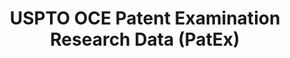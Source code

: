 ---
bigquery: https://console.cloud.google.com/bigquery?p=patents-public-data&d=uspto_oce_pair&page=dataset
citation: 'Graham, S. Marco, A., and Miller, A. (2015). “The USPTO Patent Examination
  Research Dataset: A Window on the Process of Patent Examination.”'
contributors: Graham, S. Marco, A., Miller, A.
cost: None
description: The latest version of PatEx (referred to below as the 2020 release) contains
  detailed information on nearly 11.9 million publicly-viewable provisional and non-provisional
  patent applications to the USPTO and over 4.6 million Patent Cooperation Treaty
  (PCT) applications. It is based on data that OCE downloaded from the Patent Examination
  Data System (PEDS) in April, 2021. The PEDS data are sourced from Public PAIR. The
  first time that OCE used PEDS as the basis of PatEx was for the 2019 release. We
  took the PEDS data and organized it into the familiar PatEx data files, which are
  based on the organization of the Public PAIR portal. The data files include information
  on each application’s characteristics, prosecution history, continuation history,
  claims of foreign priority, patent term adjustment history, publication history,
  and correspondence address information.
documentation: 'For the 2019 and later releases, new technical documentation is available
  https://www.uspto.gov/sites/default/files/documents/PatEx-2019-Technical-Doc.pdf


  A document describing the 2014-2017 data sets is available and can be cited as:
  Graham, Stuart J.H. and Marco, Alan C. and Miller, Richard, The USPTO Patent Examination
  Research Dataset: A Window on the Process of Patent Examination (November 30, 2015).
  Available at SSRN: https://ssrn.com/abstract=2702637.'
last_edit: Mon, 04 Apr 2022 19:06:22 GMT
location: https://www.uspto.gov/ip-policy/economic-research/research-datasets/patent-examination-research-dataset-public-pair
maintained_by: EconomicsData@uspto.gov
related_publications: https://ssrn.com/abstract=29956744, https://ssrn.com/abstract=2702637
schema_fields: '[''small_entity_indicator'', ''foreign_parent_date'', ''parent_application_number'',
  ''sequence_number'', ''invention_title'', ''recorded_date'', ''correspondence_street_line_1'',
  ''status_description'', ''inventor_rank'', ''application_number_pair'', ''parent_country_code'',
  ''inventor_country_name'', ''application_type'', ''atty_docket_number'', ''child_filing_date'',
  ''file_location'', ''earliest_pgpub_number'', ''correspondence_name_line_2'', ''examiner_name_last'',
  ''event_code'', ''earliest_pgpub_date'', ''inventor_address_type'', ''patent_issue_date'',
  ''correspondence_street_line_2'', ''file_location_date'', ''appl_status_code'',
  ''inventor_name_first'', ''patent_number'', ''inventor_region_code'', ''examiner_id'',
  ''aia_first_to_file'', ''correspondence_country_name'', ''examiner_name_middle'',
  ''child_application_number'', ''wipo_pub_number'', ''correspondence_country_code'',
  ''confirm_number'', ''inventor_name_middle'', ''disposal_type'', ''uspc_subclass'',
  ''customer_number'', ''correspondence_postal_code'', ''correspondence_region_code'',
  ''status_code'', ''appl_status_date'', ''continuation_type'', ''invention_subject_matter'',
  ''application_number'', ''wipo_pub_date'', ''correspondence_region_name'', ''examiner_art_unit'',
  ''event_description'', ''correspondence_name_line_1'', ''parent_country'', ''uspc_class'',
  ''inventor_country_code'', ''parent_filing_date'', ''foreign_parent_id'', ''inventor_name_last'',
  ''abandon_date'', ''examiner_name_first'', ''correspondence_city'', ''filing_date'']'
shortname: patex
tags:
- patents
- legal
- history
terms_of_use: 'USPTO’s online databases are not designed or intended to be a source
  for bulk downloads of USPTO data when accessed through the website’s interfaces.
  Individuals, companies, IP addresses, or blocks of IP addresses who, in effect,
  deny or decrease service by generating unusually high numbers of database accesses
  (searches, pages, or hits), whether generated manually or in an automated fashion,
  may be denied access to USPTO servers without notice.


  Bulk data products may be separately obtained from the USPTO, either for free or
  at the cost of dissemination. For details, see information on Electronic Bulk Data
  Products: https://www.uspto.gov/learning-and-resources/electronic-bulk-data-products'
title: USPTO OCE Patent Examination Research Data (PatEx)
uuid: 4342caa7-23af-420c-b2f6-6088f133df6a
---